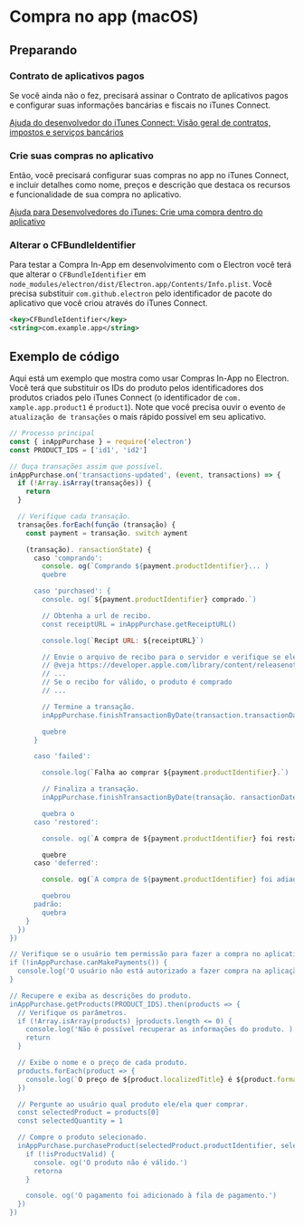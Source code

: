# Compra no app (macOS)

## Preparando

### Contrato de aplicativos pagos
Se você ainda não o fez, precisará assinar o Contrato de aplicativos pagos e configurar suas informações bancárias e fiscais no iTunes Connect.

[Ajuda do desenvolvedor do iTunes Connect: Visão geral de contratos, impostos e serviços bancários](https://help.apple.com/itunes-connect/developer/#/devb6df5ee51)

### Crie suas compras no aplicativo
Então, você precisará configurar suas compras no app no iTunes Connect, e incluir detalhes como nome, preços e descrição que destaca os recursos e funcionalidade de sua compra no aplicativo.

[Ajuda para Desenvolvedores do iTunes: Crie uma compra dentro do aplicativo](https://help.apple.com/itunes-connect/developer/#/devae49fb316)

### Alterar o CFBundleIdentifier

Para testar a Compra In-App em desenvolvimento com o Electron você terá que alterar o `CFBundleIdentifier` em `node_modules/electron/dist/Electron.app/Contents/Info.plist`. Você precisa substituir `com.github.electron` pelo identificador de pacote do aplicativo que você criou através do iTunes Connect.

```xml
<key>CFBundleIdentifier</key>
<string>com.example.app</string>
```

## Exemplo de código

Aqui está um exemplo que mostra como usar Compras In-App no Electron. Você terá que substituir os IDs do produto pelos identificadores dos produtos criados pelo iTunes Connect (o identificador de `com. xample.app.product1` é `product1`). Note que você precisa ouvir o evento `de atualização de transações` o mais rápido possível em seu aplicativo.

```javascript
// Processo principal
const { inAppPurchase } = require('electron')
const PRODUCT_IDS = ['id1', 'id2']

// Ouça transações assim que possível.
inAppPurchase.on('transactions-updated', (event, transactions) => {
  if (!Array.isArray(transações)) {
    return
  }

  // Verifique cada transação.
  transações.forEach(função (transação) {
    const payment = transação. switch ayment

    (transação). ransactionState) {
      caso 'comprando':
        console. og(`Comprando ${payment.productIdentifier}... )
        quebre

      caso 'purchased': {
        console. og(`${payment.productIdentifier} comprado.`)

        // Obtenha a url de recibo.
        const receiptURL = inAppPurchase.getReceiptURL()

        console.log(`Recipt URL: ${receiptURL}`)

        // Envie o arquivo de recibo para o servidor e verifique se ele é válido.
        // @veja https://developer.apple.com/library/content/releasenotes/General/ValidateAppStoreReceipt/Chapters/ValidateRemotely.html
        // ...
        // Se o recibo for válido, o produto é comprado
        // ...

        // Termine a transação.
        inAppPurchase.finishTransactionByDate(transaction.transactionDate)

        quebre
      }

      caso 'failed':

        console.log(`Falha ao comprar ${payment.productIdentifier}.`)

        // Finaliza a transação.
        inAppPurchase.finishTransactionByDate(transação. ransactionDate)

        quebra o
      caso 'restored':

        console. og(`A compra de ${payment.productIdentifier} foi restaurada. )

        quebre
      caso 'deferred':

        console. og(`A compra de ${payment.productIdentifier} foi adiada. )

        quebrou
      padrão:
        quebra
    }
  })
})

// Verifique se o usuário tem permissão para fazer a compra no aplicativo.
if (!inAppPurchase.canMakePayments()) {
  console.log('O usuário não está autorizado a fazer compra na aplicação.')
}

// Recupere e exiba as descrições do produto.
inAppPurchase.getProducts(PRODUCT_IDS).then(products => {
  // Verifique os parâmetros.
  if (!Array.isArray(products) ├products.length <= 0) {
    console.log('Não é possível recuperar as informações do produto. )
    return
  }

  // Exibe o nome e o preço de cada produto.
  products.forEach(product => {
    console.log(`O preço de ${product.localizedTitle} é ${product.formattedPrice}.`)
  })

  // Pergunte ao usuário qual produto ele/ela quer comprar.
  const selectedProduct = products[0]
  const selectedQuantity = 1

  // Compre o produto selecionado.
  inAppPurchase.purchaseProduct(selectedProduct.productIdentifier, selectedQuantity).then(isProductValid => {
    if (!isProductValid) {
      console. og('O produto não é válido.')
      retorna
    }

    console. og('O pagamento foi adicionado à fila de pagamento.')
  })
})
```
